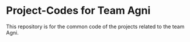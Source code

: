 # Project-Codes for Team Agni
This repository is for the common code of the projects related to the team Agni.
